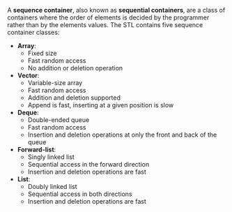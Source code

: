 A **sequence container**, also known as **sequential containers**, are a class of containers where the order of elements is decided by the programmer rather than by the elements values. The STL contains five sequence container classes:

- **Array**:
	- Fixed size
	- Fast random access
	- No addition or deletion operation
- **Vector**:
	- Variable-size array
	- Fast random access
	- Addition and deletion supported
	- Append is fast, inserting at a given position is slow
- **Deque**:
	- Double-ended queue
	- Fast random access
	- Insertion and deletion operations at only the front and back of the queue
- **Forward-list**:
	- Singly linked list
	- Sequential access in the forward direction
	- Insertion and deletion operations are fast
- **List**:
	- Doubly linked list
	- Sequential access in both directions
	- Insertion and deletion operations are fast

